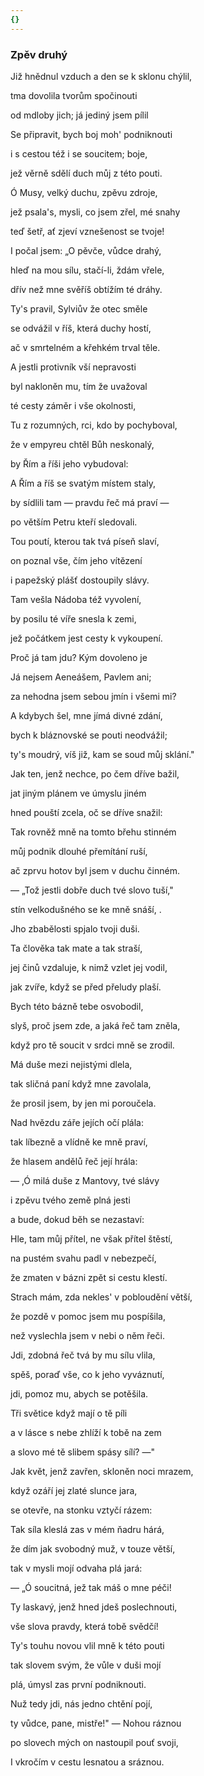 ```yaml
---
{}
---
```


### Zpěv druhý

Již hnědnul vzduch a den se k sklonu chýlil,  

tma dovolila tvorům spočinouti

od mdloby jich; já jediný jsem pílil

Se připravit, bych boj moh' podniknouti

i s cestou též i se soucitem; boje,

jež věrně sdělí duch můj z této pouti.

Ó Musy, velký duchu, zpěvu zdroje,

jež psala's, mysli, co jsem zřel, mé snahy

teď šetř, ať zjeví vznešenost se tvoje!

I počal jsem: „O pěvče, vůdce drahý,

hleď na mou sílu, stačí-li, ždám vřele,

dřív než mne svěříš obtížím té dráhy.

Ty's pravil, Sylviův že otec směle

se odvážil v říš, která duchy hostí,

ač v smrtelném a křehkém trval těle.

A jestli protivník vší nepravosti

byl nakloněn mu, tím že uvažoval

té cesty záměr i vše okolnosti,

Tu z rozumných, rci, kdo by pochyboval,

že v empyreu chtěl Bůh neskonalý,

by Řím a říši jeho vybudoval:

A Řím a říš se svatým místem staly,

by sídlili tam — pravdu řeč má praví —

po větším Petru kteří sledovali.

Tou poutí, kterou tak tvá píseň slaví,

on poznal vše, čím jeho vítězení

i papežský plášť dostoupily slávy.

Tam vešla Nádoba též vyvolení,

by posilu té víře snesla k zemi,

jež počátkem jest cesty k vykoupení.

Proč já tam jdu? Kým dovoleno je

Já nejsem Aeneášem, Pavlem ani;

za nehodna jsem sebou jmín i všemi mi?

A kdybych šel, mne jímá divné zdání,

bych k bláznovské se pouti neodvážil;

ty's moudrý, víš již, kam se soud můj sklání."

Jak ten, jenž nechce, po čem dříve bažil,

jat jiným plánem ve úmyslu jiném

hned pouští zcela, oč se dříve snažil:

Tak rovněž mně na tomto břehu stinném

můj podnik dlouhé přemítání ruší,

ač zprvu hotov byl jsem v duchu činném.

— „Tož jestli dobře duch tvé slovo tuší,"

stín velkodušného se ke mně snáší, .

Jho zbabělosti spjalo tvoji duši.

Ta člověka tak mate a tak straší,

jej činů vzdaluje, k nimž vzlet jej vodil,

jak zvíře, když se před přeludy plaší.

Bych této bázně tebe osvobodil,

slyš, proč jsem zde, a jaká řeč tam zněla,

když pro tě soucit v srdci mně se zrodil.

Má duše mezi nejistými dlela,

tak sličná paní když mne zavolala,

že prosil jsem, by jen mi poroučela.

Nad hvězdu záře jejích očí plála:

tak líbezně a vlídně ke mně praví,

že hlasem andělů řeč její hrála:

— ,Ó milá duše z Mantovy, tvé slávy

i zpěvu tvého země plná jesti

a bude, dokud běh se nezastaví:

Hle, tam můj přítel, ne však přítel štěstí,

na pustém svahu padl v nebezpečí,

že zmaten v bázni zpět si cestu klestí.

Strach mám, zda nekles' v pobloudění větší,

že pozdě v pomoc jsem mu pospíšila,

než vyslechla jsem v nebi o něm řeči.

Jdi, zdobná řeč tvá by mu sílu vlila,

spěš, poraď vše, co k jeho vyváznutí,

jdi, pomoz mu, abych se potěšila.

Tři světice když mají o tě píli

a v lásce s nebe zhlíží k tobě na zem

a slovo mé tě slibem spásy sílí? —"

Jak květ, jenž zavřen, skloněn noci mrazem,

když ozáří jej zlaté slunce jara,

se otevře, na stonku vztyčí rázem:

Tak síla kleslá zas v mém ňadru hárá,

že dím jak svobodný muž, v touze větší,

tak v mysli mojí odvaha plá jará:

— „Ó soucitná, jež tak máš o mne péči!

Ty laskavý, jenž hned jdeš poslechnouti,

vše slova pravdy, která tobě svědčí!

Ty's touhu novou vlil mně k této pouti

tak slovem svým, že vůle v duši mojí

plá, úmysl zas první podniknouti.

Nuž tedy jdi, nás jedno chtění pojí,

ty vůdce, pane, mistře!" — Nohou ráznou

po slovech mých on nastoupil pouť svoji,

I vkročím v cestu lesnatou a sráznou.
